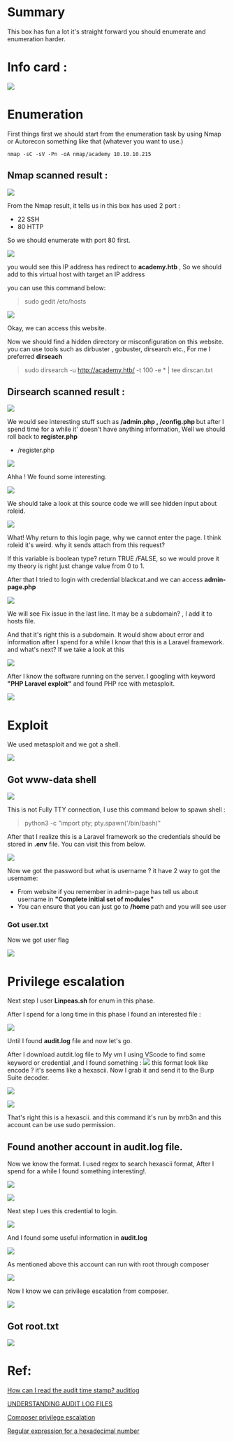 # [](#header-1) Summary
This box has fun a lot it's straight forward you should enumerate and enumeration harder.

# [](#header-1)Info card :

![](https://gblobscdn.gitbook.com/assets%2F-MBTznZrC2SIwzD_NiXo%2F-MMaS_hV9oG02Gbku0-8%2F-MMaTMx2RHsiIKIFOwQ8%2Fimage.png?alt=media&token=1ff09c07-12ba-434a-b00e-38686f77bf2b)


# [](#header-1)Enumeration
First things first we should start from the enumeration task by using Nmap or Autorecon something like that (whatever you want to use.)

```
nmap -sC -sV -Pn -oA nmap/academy 10.10.10.215
```

## [](#header-2)Nmap scanned result :

![](https://gblobscdn.gitbook.com/assets%2F-MBTznZrC2SIwzD_NiXo%2F-MMaS_hV9oG02Gbku0-8%2F-MMaUUsjz6eXcWU8RR9L%2Fimage.png?alt=media&token=ddcc8747-d64a-4170-b511-d2da114d0dbf)

From the Nmap result, it tells us in this box has used  2 port :
* 22 SSH 
* 80 HTTP

So we should enumerate with port 80 first.

![](https://gblobscdn.gitbook.com/assets%2F-MBTznZrC2SIwzD_NiXo%2F-MMaS_hV9oG02Gbku0-8%2F-MMaXebmJgGPad3-Sx5t%2Fimage.png?alt=media&token=bf91233c-83cf-46b0-9680-77c4536f646e)

you would see this IP address has redirect to <b>academy.htb</b> , So we should add to this virtual host with target an IP address

you can use this command below:
> sudo gedit /etc/hosts

![](https://gblobscdn.gitbook.com/assets%2F-MBTznZrC2SIwzD_NiXo%2F-MMaS_hV9oG02Gbku0-8%2F-MMaYN7EmCgi4vUjocGB%2Fimage.png?alt=media&token=df54e3f7-767b-448e-a6b3-a76bd176dda9)

Okay, we can access this website.

Now we should find a hidden directory or misconfiguration on this website. you can use tools such as dirbuster , gobuster, dirsearch etc., For me I preferred <b>dirseach</b>

> sudo dirsearch -u http://academy.htb/ -t 100 -e * | tee dirscan.txt

## [](#header-2)Dirsearch scanned result :

![](https://gblobscdn.gitbook.com/assets%2F-MBTznZrC2SIwzD_NiXo%2F-MMaS_hV9oG02Gbku0-8%2F-MMa_QD-Rrebo9MUsAT5%2Fimage.png?alt=media&token=de76c670-ba18-4084-ad79-88962fe97f2f)

We would see interesting stuff such as  <b>/admin.php , /config.php </b> but after I spend time for a while it' doesn't have anything information, Well we should roll back to <b>register.php</b>

* /register.php

![](https://gblobscdn.gitbook.com/assets%2F-MBTznZrC2SIwzD_NiXo%2F-MMaS_hV9oG02Gbku0-8%2F-MMaaVUJruMeNuo4LXNI%2Fimage.png?alt=media&token=574998be-f36f-429f-8b0d-b4cd52c5e563)

Ahha ! We found some interesting.

![](https://gblobscdn.gitbook.com/assets%2F-MBTznZrC2SIwzD_NiXo%2F-MMaS_hV9oG02Gbku0-8%2F-MMaaoEMJnYo1YQr7PUF%2Fimage.png?alt=media&token=992b2d1c-90cd-4d1b-9a7c-ee5c71f589e4)

We should take a look at this source code we will see  hidden input about roleid.

![](https://gblobscdn.gitbook.com/assets%2F-MBTznZrC2SIwzD_NiXo%2F-MMaS_hV9oG02Gbku0-8%2F-MMacPTOsa-FSzdo8GnF%2Fimage.png?alt=media&token=5c914757-102c-49bd-b414-2a9741f241f9)

What! Why return to this login page, why we cannot enter the page. I think roleid it's weird. why it sends attach from this request?

If this variable is boolean type? return TRUE /FALSE, so we would prove it my theory is right just change value from 0 to 1.

After that I tried to login with credential blackcat.and we can access <b>admin-page.php</b>

![](https://gblobscdn.gitbook.com/assets%2F-MBTznZrC2SIwzD_NiXo%2F-MMaitG1Qho28jXX6qBe%2F-MMalPtLbSR14Boupziy%2Fimage.png?alt=media&token=07fad61e-3688-473e-8060-29d345c53990)

We will see Fix issue in the last line. It may be a subdomain? , I add it to hosts file.

And that it's right this is a subdomain. It would show about error and information after I spend for a while I know that this is a Laravel framework. and what's next? If we take a look at this 

![](https://gblobscdn.gitbook.com/assets%2F-MBTznZrC2SIwzD_NiXo%2F-MMaitG1Qho28jXX6qBe%2F-MMano9MjcmTvUbP1FLo%2Fimage.png?alt=media&token=b903c7c5-bb60-493f-a36c-c792cd8b64f8)

After I know the software running on the server. I googling with keyword <b>"PHP Laravel exploit"</b> and found PHP rce with metasploit.

![](https://gblobscdn.gitbook.com/assets%2F-MBTznZrC2SIwzD_NiXo%2F-MMaitG1Qho28jXX6qBe%2F-MManTXRRccB-goB203m%2Fimage.png?alt=media&token=a1522ce4-3262-4c89-b369-0f3bd1a53a9f)

# [](#header-1)Exploit

We used metasploit and we got a shell.

![](https://gblobscdn.gitbook.com/assets%2F-MBTznZrC2SIwzD_NiXo%2F-MMaitG1Qho28jXX6qBe%2F-MMaqZN7FZNymJO_AAnO%2Fimage.png?alt=media&token=f9548dd2-4b81-4aaf-bd9b-1915c0901590)

## [](#header-2)Got www-data shell

![](https://gblobscdn.gitbook.com/assets%2F-MBTznZrC2SIwzD_NiXo%2F-MMaitG1Qho28jXX6qBe%2F-MMasWs1qLWMxNJTmaim%2Fimage.png?alt=media&token=dc0f0553-23d5-44ac-9b1f-5658ce30f332)

This is not Fully TTY connection, I use this command below to spawn shell :
> python3 -c "import pty; pty.spawn('/bin/bash)"

After that I realize this is a Laravel framework so the credentials should be stored in <b>.env</b> file. You can visit this from below.

![](https://gblobscdn.gitbook.com/assets%2F-MBTznZrC2SIwzD_NiXo%2F-MMaitG1Qho28jXX6qBe%2F-MMat74gcUJhFM6MVy3g%2Fimage.png?alt=media&token=f155959b-f2ad-478e-96e5-acecc1d73140)

Now we got the password but what is username ? it have 2 way to got the username:
* From website if you remember in admin-page has tell us about username in <b>"Complete initial set of modules" </b>
* You can ensure that you can just go to <b>/home</b> path and you will see user 

### [](#header-3)Got user.txt

Now we got user flag

![](https://gblobscdn.gitbook.com/assets%2F-MBTznZrC2SIwzD_NiXo%2F-MMaitG1Qho28jXX6qBe%2F-MMateFB0Xsc--ZFoR9h%2Fimage.png?alt=media&token=8c6b44eb-50fb-45e7-92bb-7afeca95871e)

# [](#header-1)Privilege escalation

Next step I user <b>Linpeas.sh</b> for enum in this phase.

After I spend for a long time in this phase I found an interested file :


![](https://gblobscdn.gitbook.com/assets%2F-MBTznZrC2SIwzD_NiXo%2F-MMcdphVIZZmD7kJFFXT%2F-MMcdsCvWOTn-a9cH4WB%2Fimage.png?alt=media&token=89df6d9a-6bb0-4fb3-aba8-923636946a26)

Until I found <b>audit.log</b> file and now let's go.

After I download autdit.log file to My vm I using VScode to find some keyword or credential ,and I found something :
![](https://gblobscdn.gitbook.com/assets%2F-MBTznZrC2SIwzD_NiXo%2F-MMcdphVIZZmD7kJFFXT%2F-MMcjWE37xYr4U6rcATH%2Fimage.png?alt=media&token=03ca9e29-650e-49df-b338-7bed82b047a9) this format look like encode ? it's seems like a hexascii. Now I grab it and send it to the Burp Suite decoder.

![](https://gblobscdn.gitbook.com/assets%2F-MBTznZrC2SIwzD_NiXo%2F-MMcdphVIZZmD7kJFFXT%2F-MMdG7CpC96NiteANxO-%2Fimage.png?alt=media&token=6ca26ec4-e71e-4075-9f3d-d736a77bd630)

![](https://gblobscdn.gitbook.com/assets%2F-MBTznZrC2SIwzD_NiXo%2F-MMcdphVIZZmD7kJFFXT%2F-MMcjeX5k_k9RcD_Jgoe%2Fimage.png?alt=media&token=d5179306-ddc9-47d4-8f2a-dd7cc6849db8)

That's right this is a hexascii. and this command it's run by mrb3n and this account can be use sudo permission.

## [](#header-2)Found another account in audit.log file.

Now we know the format. I used regex to search hexascii format, After I spend for a while I found something interesting!.

![](https://gblobscdn.gitbook.com/assets%2F-MBTznZrC2SIwzD_NiXo%2F-MMcdphVIZZmD7kJFFXT%2F-MMd1LSySI79ghS2zFtv%2Fimage.png?alt=media&token=e3f14254-844b-4c14-a06a-28ef15b03ae3)

![](https://gblobscdn.gitbook.com/assets%2F-MBTznZrC2SIwzD_NiXo%2F-MMcdphVIZZmD7kJFFXT%2F-MMdEcl6JrJtbVTQVUob%2Fimage.png?alt=media&token=00b15b6d-ab01-472a-b677-a9e36818f173)


Next step I ues this credential to login.

![](https://gblobscdn.gitbook.com/assets%2F-MBTznZrC2SIwzD_NiXo%2F-MMcdphVIZZmD7kJFFXT%2F-MMdFBAdY0prAbMxScrb%2Fimage.png?alt=media&token=71cd4662-2143-4855-a4be-2d198cd7de5b)

And I found some useful information in <b>audit.log</b>

![](https://gblobscdn.gitbook.com/assets%2F-MBTznZrC2SIwzD_NiXo%2F-MMcdphVIZZmD7kJFFXT%2F-MMclysFiox32mqNPbJP%2Fimage.png?alt=media&token=27b95514-7544-4db5-bf34-77ce2b8b2043)

As mentioned above this account can run with root through composer

![](https://gblobscdn.gitbook.com/assets%2F-MBTznZrC2SIwzD_NiXo%2F-MMdN9q73T24BKWE2U_Q%2F-MMdX-rWVkoABzFAXBuh%2Fimage.png?alt=media&token=98e02523-b1db-4004-aafb-811e8d836cff)

Now I know we can privilege escalation from composer.

![](https://gblobscdn.gitbook.com/assets%2F-MBTznZrC2SIwzD_NiXo%2F-MMdN9q73T24BKWE2U_Q%2F-MMdXdJvwYraXb6Ie3om%2Fimage.png?alt=media&token=605e041e-8323-4e17-b43c-92a06937de84)

## [](#header-2) Got root.txt

![](https://gblobscdn.gitbook.com/assets%2F-MBTznZrC2SIwzD_NiXo%2F-MMcdphVIZZmD7kJFFXT%2F-MMdN6Rh5NKbyfrD4_YT%2Fimage.png?alt=media&token=8e821ae7-041e-4395-9f42-008cbdc3efa1)

# [](headder-1)Ref:

[How can I read the audit time stamp? auditlog](https://www.linuxquestions.org/questions/linux-software-2/how-can-i-read-the-audit-time-stamp-msg%3Daudit-1213186256-105-20663-a-648547/)

[UNDERSTANDING AUDIT LOG FILES](https://access.redhat.com/documentation/en-us/red_hat_enterprise_linux/6/html/security_guide/sec-understanding_audit_log_files)   

[Composer privilege escalation](https://gtfobins.github.io/gtfobins/composer/)

[Regular expression for a hexadecimal number](https://stackoverflow.com/questions/9221362/regular-expression-for-a-hexadecimal-number)